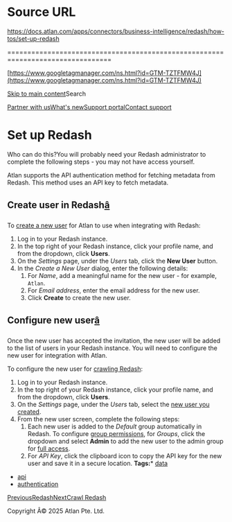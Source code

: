 # Source URL
https://docs.atlan.com/apps/connectors/business-intelligence/redash/how-tos/set-up-redash

================================================================================

<!--
canonical: https://docs.atlan.com/apps/connectors/business-intelligence/redash/how-tos/set-up-redash
link-alternate: https://docs.atlan.com/apps/connectors/business-intelligence/redash/how-tos/set-up-redash
meta-description: :::warning Who can do this? You will probably need your Redash administrator to complete the following steps - you may not have access yourself.
meta-docsearch:docusaurus_tag: docs-default-current
meta-docsearch:language: en
meta-docsearch:version: current
meta-docusaurus_locale: en
meta-docusaurus_tag: docs-default-current
meta-docusaurus_version: current
meta-generator: Docusaurus v3.8.1
meta-og-description: :::warning Who can do this? You will probably need your Redash administrator to complete the following steps - you may not have access yourself.
meta-og-locale: en
meta-og-title: Set up Redash | Atlan Documentation
meta-og-url: https://docs.atlan.com/apps/connectors/business-intelligence/redash/how-tos/set-up-redash
meta-twitter:card: summary_large_image
meta-viewport: width=device-width,initial-scale=1
title: Set up Redash | Atlan Documentation
-->

[https://www.googletagmanager.com/ns.html?id=GTM-TZTFMW4J](https://www.googletagmanager.com/ns.html?id=GTM-TZTFMW4J)

[Skip to main content](#__docusaurus_skipToContent_fallback)Search

[Partner with us](https://docs.google.com/forms/d/e/1FAIpQLScuAIhCm2GS7YFstrOjawbP8J7PUmOynQo7wI2yGCcCyEcVSw/viewform)[What's new](https://shipped.atlan.com/)[Support portal](https://atlan.zendesk.com/auth/v2/login/signin?return_to=https%3A%2F%2Fatlan.zendesk.com%2Fhc%2Fen-us&theme=hc&locale=en-us&brand_id=1900000425113&auth_origin=1900000425113%2Cfalse%2Ctrue)[Contact support](/support/submit-request)

Set up Redash
=============

Who can do this?You will probably need your Redash administrator to complete the following steps \- you may not have access yourself.

Atlan supports the API authentication method for fetching metadata from Redash. This method uses an API key to fetch metadata.

Create user in Redash[â](#create-user-in-redash "Direct link to Create user in Redash")
-----------------------------------------------------------------------------------------

To [create a new user](https://redash.io/help/user-guide/users/inviting-users) for Atlan to use when integrating with Redash:

1. Log in to your Redash instance.
2. In the top right of your Redash instance, click your profile name, and from the dropdown, click **Users**.
3. On the *Settings* page, under the *Users* tab, click the **New User** button.
4. In the *Create a New User* dialog, enter the following details:
    1. For *Name*, add a meaningful name for the new user \- for example, `Atlan`.
    2. For *Email address*, enter the email address for the new user.
    3. Click **Create** to create the new user.

Configure new user[â](#configure-new-user "Direct link to Configure new user")
--------------------------------------------------------------------------------

Once the new user has accepted the invitation, the new user will be added to the list of users in your Redash instance. You will need to configure the new user for integration with Atlan.

To configure the new user for [crawling Redash](/apps/connectors/business-intelligence/redash/how-tos/crawl-redash):

1. Log in to your Redash instance.
2. In the top right of your Redash instance, click your profile name, and from the dropdown, click **Users**.
3. On the *Settings* page, under the *Users* tab, select the [new user you created](/apps/connectors/business-intelligence/redash/how-tos/set-up-redash#create-user-in-redash).
4. From the new user screen, complete the following steps:
    1. Each new user is added to the *Default* group automatically in Redash. To configure [group permissions](https://redash.io/help/user-guide/users/creating-editing-groups), for *Groups*, click the dropdown and select **Admin** to add the new user to the admin group for [full access](https://redash.io/help/user-guide/users/permissions-groups).
    2. For *API Key*, click the clipboard icon to copy the API key for the new user and save it in a secure location.
**Tags:*** [data](/tags/data)
* [api](/tags/api)
* [authentication](/tags/authentication)

[PreviousRedash](/apps/connectors/business-intelligence/redash)[NextCrawl Redash](/apps/connectors/business-intelligence/redash/how-tos/crawl-redash)

Copyright Â© 2025 Atlan Pte. Ltd.

